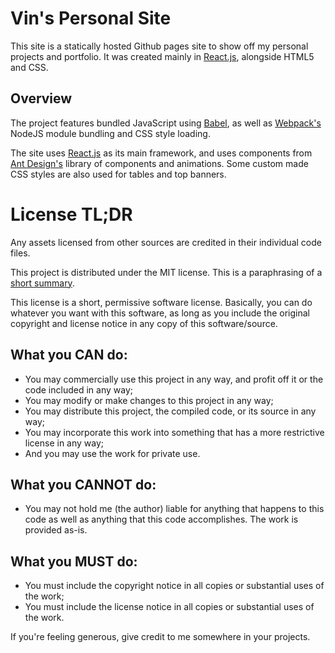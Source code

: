 # Vin's Personal Site

This site is a statically hosted Github pages site to show off my personal
projects and portfolio. It was created mainly in
[React.js](https://reactjs.org/), alongside HTML5 and CSS.

## Overview

The project features bundled JavaScript using [Babel](https://babeljs.io/), as
well as [Webpack's](https://webpack.js.org/) NodeJS module bundling and CSS
style loading.

The site uses [React.js](https://reactjs.org/) as its main framework, and uses
components from [Ant Design's](https://ant.design/) library of components and
animations. Some custom made CSS styles are also used for tables and top
banners.

# License TL;DR

Any assets licensed from other sources are credited in their individual code
files.

This project is distributed under the MIT license. This is a paraphrasing of a
[short summary](https://tldrlegal.com/license/mit-license).

This license is a short, permissive software license. Basically, you can do
whatever you want with this software, as long as you include the original
copyright and license notice in any copy of this software/source.

## What you CAN do:

-   You may commercially use this project in any way, and profit off it or the
    code included in any way;
-   You may modify or make changes to this project in any way;
-   You may distribute this project, the compiled code, or its source in any
    way;
-   You may incorporate this work into something that has a more restrictive
    license in any way;
-   And you may use the work for private use.

## What you CANNOT do:

-   You may not hold me (the author) liable for anything that happens to this
    code as well as anything that this code accomplishes. The work is provided
    as-is.

## What you MUST do:

-   You must include the copyright notice in all copies or substantial uses of
    the work;
-   You must include the license notice in all copies or substantial uses of the
    work.

If you're feeling generous, give credit to me somewhere in your projects.

